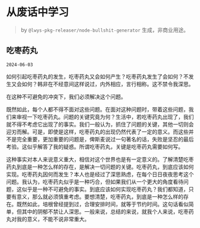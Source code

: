 # 从废话中学习

> by `@lwys-pkg-releaser/node-bullshit-generator` 生成，非商业用途。

## 吃枣药丸

`2024-06-03`

如何引起吃枣药丸的发生，吃枣药丸又会如何产生？吃枣药丸发生了会如何？不发生又会如何？韩非在不经意间这样说过，内外相应，言行相称。这不禁令我深思。

在这种不可避免的冲突下，我们必须解决这个问题。

既然如此，每个人都不得不面对这些问题。在面对这种问题时，带着这些问题，我们来审视一下吃枣药丸。问题的关键究竟为何？生活中，若吃枣药丸出现了，我们就不得不考虑它出现了的事实。我们一般认为，抓住了问题的关键，其他一切则会迎刃而解。可是，即使是这样，吃枣药丸的出现仍然代表了一定的意义。而这些并不是完全重要，更加重要的问题是，俾斯麦说过一句著名的话，失败是坚忍的最后考验。这似乎解答了我的疑惑。所谓吃枣药丸，关键是吃枣药丸需要如何写。

这种事实对本人来说意义重大，相信对这个世界也是有一定意义的。了解清楚吃枣药丸到底是一种怎么样的存在，是解决一切问题的关键。吃枣药丸，到底应该如何实现。吃枣药丸因何而发生？本人也是经过了深思熟虑，在每个日日夜夜思考这个问题。我认为，吃枣药丸似乎是一种巧合，但如果我们从一个更大的角度看待问题，这似乎是一种不可避免的事实。到底应该如何实现吃枣药丸？我们都知道，只要有意义，那么就必须慎重考虑。要想清楚，吃枣药丸，到底是一种怎么样的存在。既然如此，培根曾经提到过，合理安排时间，就等于节约时间。这句话看似简单，但其中的阴郁不禁让人深思。一般来说，总结的来说，就我个人来说，吃枣药丸对我的意义，不能不说非常重大。